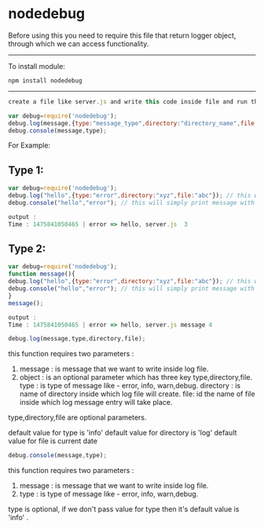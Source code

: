 nodedebug
===================
Before using this you need to require this file that return logger object, through which we can access functionality.

----------
To install module:
```
npm install nodedebug
```
---
```javascript
create a file like server.js and write this code inside file and run the command "node server.js" on terminal.

var debug=require('nodedebug');
debug.log(message,{type:"message_type",directory:"directory_name",file:"file_name"});
debug.console(message,type);

```
For Example:

Type 1:
-------
```javascript
var debug=require('nodedebug');
debug.log("hello",{type:"error",directory:"xyz",file:"abc"}); // this will create a file with current date inside log folder.
debug.console("hello","error"); // this will simply print message with colorful text.

output :
Time : 1475841050465 | error => hello, server.js  3

```
Type 2:
---------
```javascript
var debug=require('nodedebug');
function message(){
debug.log("hello",{type:"error",directory:"xyz",file:"abc"}); // this will create a file with current date inside log folder.
debug.console("hello","error"); // this will simply print message with colorful text.
}
message();

output :
Time : 1475841050465 | error => hello, server.js message 4

````

```javascript
debug.log(message,type,directory,file);
```

this function requires two parameters :
1) message : is message that we want to write inside log file.
2) object : is an optional parameter which has three key type,directory,file.
    type : is type of message like - error, info, warn,debug.
    directory : is name of directory inside which log file will create.
    file: id the name of file inside which log message entry will take place.

type,directory,file are optional parameters.

default value for type is 'info'
default value for directory is 'log'
default value for file is current date

```javascript
debug.console(message,type);
```

this function requires two parameters :
1) message : is message that we want to write inside log file.
2) type : is type of message like - error, info, warn,debug.

type is optional, if we don't pass value for type then it's default value is 'info' .


